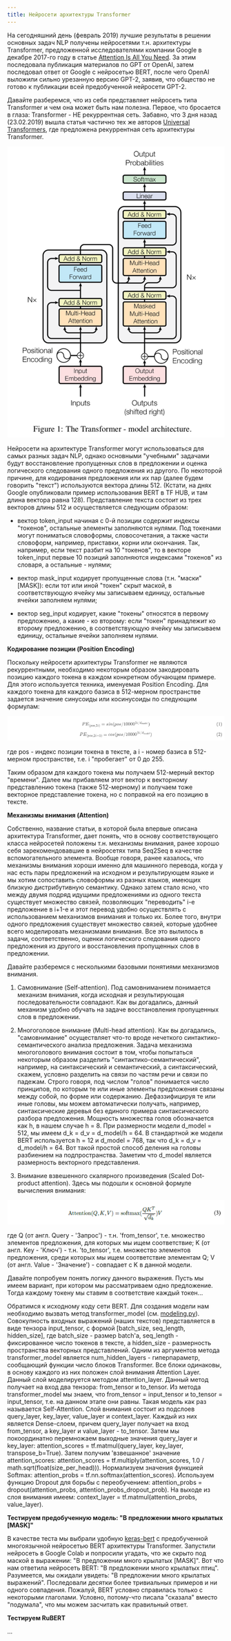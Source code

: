 ```yaml
---
title: Нейросети архитектуры Transformer
---
```


На сегодняшний день (февраль 2019) лучшие результаты в решении основных задач NLP получены нейросетями т.н. архитектуры Transformer, предложенной исследователями компании Google в декабре 2017-го году в статье [Attention Is All You Need](https://arxiv.org/pdf/1706.03762.pdf). За этим последовала публикация материалов по GPT от OpenAI, затем последовал ответ от Google с нейросетью BERT, после чего OpenAI выложили сильно урезанную версию GPT-2, заявив, что общество не готово к публикации всей предобученной нейросети GPT-2.

Давайте разберемся, что из себя представляет нейросеть типа Transformer и чем она может быть нам полезна.
Первое, что бросается в глаза: Transformer - НЕ рекуррентная сеть. Забавно, что 3 дня назад (23.02.2019) вышла статья частично тех же авторов [Universal Transformers](https://arxiv.org/pdf/1807.03819.pdf), где предложена рекуррентная сеть архитектуры Transformer.

![Архитектура Transformer](/img/Transformer.png)

Нейросети на архитектуре Transformer могут использоваться для самых разных задач NLP, однако основными "учебными" задачами будут восстановление пропущенных слов в предложении и оценка логического следования одного предложения из другого. По некоторой причине, для кодирования предложения или их пар (далее будем говорить "текст") используются вектора длины 512. (Кстати, на днях Google опубликовали пример использования BERT в TF HUB, и там длина вектора равна 128). Представление текста состоит из трех векторов длины 512 и осуществляется следующим образом: 

 - вектор token_input начиная с 0-й позиции содержит индексы "токенов", остальные элементы заполняются нулями. Под токенами могут пониматься словоформы, словосочетания, а также части словоформ, например, приставки, корни или окончания. Так, например, если текст разбит на 10 "токенов", то в векторе token_input первые 10 позиций заполняются индексами "токенов" из словаря, а остальные - нулями;

 - вектор mask_input кодирует пропущенные слова (т.н. "маски" [MASK]): если тот или иной "токен" скрыт маской, в соответствующую ячейку мы записываем единицу, остальные ячейки заполняем нулями;
 
 - вектор seg_input кодирует, какие "токены" относятся в первому предложению, а какие - ко второму: если "токен" принадлежит ко второму предложению, в соответствующую ячейку мы записываем единицу, остальные ячейки заполняем нулями.

**Кодирование позиции (Position Encoding)**

Поскольку нейросети архитектуры Transformer не являются рекуррентными, необходимо некоторым образом закодировать позицию каждого токена в каждом конкретном обучающем примере. Для этого используется техника, именуемая Position Encoding. Для каждого токена для каждого базиса в 512-мерном пространстве задается значение синусоиды или косинусоиды по следующим формулам:

![Position Encoding](/img/PositionEncoding2.png)

где pos - индекс позиции токена в тексте, а i - номер базиса в 512-мерном пространстве, т.е. i "пробегает" от 0 до 255.

Таким образом для каждого токена мы получаем 512-мерный вектор "времени". Далее мы прибавляем этот вектор к векторному представлению токена (также 512-мерному) и получаем тоже векторное представление токена, но с поправкой на его позицию в тексте.

**Механизмы внимания (Attention)**

Собственно, название статьи, в которой была впервые описана архитектура Transformer, дает понять, что в основу соответствующего класса нейросетей положены т.н. механизмы внимания, ранее хорошо себя зарекомендовавшие в нейросетях типа Seq2Seq в качестве вспомогательного элемента. Вообще говоря, ранее казалось, что механизмы внимания хороши именно для машинного перевода, когда у нас есть пары предложений на исходном и результирующем языке и мы хотим сопоставить словоформы из разных языков, имеющих близкую дистрибутивную семантику. Однако затем стало ясно, что между двумя подряд идущими предложениями из одного текста существует множество связей, позволяющих "переводить" i-е предложение в i+1-е и этот перевод удобно осуществлять с использованием механизмов внимания и только их. Более того, внутри одного предложения существует множество связей, которые удобнее всего моделировать механизмами внимания. Все это вылилось в задачи, соответственно, оценки логического следования одного предложения из другого и восстановления пропущенных слов в предложении.

Давайте разберемся с несколькими базовыми понятиями механизмов внимания.

1. Самовнимание (Self-attention). Под самовниманием понимается механизм внимания, когда исходная и результирующая последовательности совпадают. Как вы догадались, данный механизм удобно обучать на задаче восстановления пропущенных слов в предложении. 

2. Многоголовое внимание (Multi-head attention). Как вы догадались, "самовнимание" осуществляет что-то вроде нечеткого синтактико-семантического анализа предложения. Задача механизма многоголового внимания состоит в том, чтобы попытаться некоторым образом разделить "синтактико-семантический", например, на синтаксический и семантический, а синтаксический, скажем, условно разделить на связи по частям речи и связи по падежам. Строго говоря, под числом "голов" понимается число принципов, по которым те или иные элементы предложения связаны между собой, по форме или содержанию. Дефаззифицируя те или иные головы, мы можем автоматически получать, например, синтаксические деревья без единого примера синтаксического разбора предложения. Мощность множества голов обозначается как h, в нашем случае h = 8. При размерности модели d_model = 512, мы имеем d_k = d_v = d_model/h = 64. В стандартной же модели BERT используется h = 12 и d_model = 768, так что d_k = d_v = d_model/h = 64. Вот такой простой способ деления на головы разбиением на подпространства. Заметим что d_model является размерность векторного представления.

3. Внимание взвешенного скалярного произведения (Scaled Dot-product attention). Здесь мы подошли к основной формуле вычисления внимания:

![Attention Equation](/img/AttentionEquation.png)

где Q (от англ. Query - 'Запрос') - т.н. 'from_tensor', т.е. множество элементов предложения, для которых мы ищем соответствие; K (от англ. Key - 'Ключ') - т.н. 'to_tensor', т.е. множество элементов предложения, среди которых мы ищем соответствие элементам Q; V (от англ. Value - 'Значение') - совпадает с K в данной модели.

Давайте попробуем понять логику данного выражения. Пусть мы имеем вариант, при котором мы рассматриваем одно предложение. Тогда каждому токену мы ставим в соответствие каждый токен...

Обратимся к исходному коду сети BERT. Для создания модели нам необходимо вызвать метод transformer_model (см. [modeling.py](https://github.com/google-research/bert/blob/bee6030e31e42a9394ac567da170a89a98d2062f/modeling.py)). Совокупность входных выражений (наших текстов) представляется в виде тензора input_tensor, с формой [batch_size, seq_length, hidden_size], где batch_size - размер batch'а, seq_length - фиксированное число токенов в тексте, а hidden_size - размерность пространства векторных представлений. Одним из аргументов метода transformer_model является num_hidden_layers - гиперпараметр, сообщающий функции число блоков Transformer. Все блоки одинаковы, в основу каждого из них положен слой внимания Attention Layer. Данный слой моделируется методом attention_layer. Данный метод получает на вход два тензора: from_tensor и to_tensor. Из метода transformer_model мы знаем, что from_tensor = input_tensor и to_tensor = input_tensor, т.е. на данном этапе они равны. Такая модель как раз называется Self-Attention. Слой внимания состоит из подслоев query_layer, key_layer, value_layer и context_layer. Каждый из них является Dense-слоем, причем query_layer получает на вход from_tensor, а key_layer и value_layer - to_tensor. Затем мы покоординатно перемножаем выходные значения query_layer и key_layer: attention_scores = tf.matmul(query_layer, key_layer, transpose_b=True). Затем получим 'взвешанное' значение attention_scores: attention_scores = tf.multiply(attention_scores, 1.0 / math.sqrt(float(size_per_head))). Нормализуем значения функцией Softmax: attention_probs = tf.nn.softmax(attention_scores). Используем функцию Dropout для борьбы с переобучением: attention_probs = dropout(attention_probs, attention_probs_dropout_prob). На выходе из слоя внимания имеем: context_layer = tf.matmul(attention_probs, value_layer).

**Тестируем предобученную модель: "В предложении много крылатых [MASK]"**

В качестве теста мы выбрали удобную [keras-bert](https://github.com/CyberZHG/keras-bert) с предобученной многоязычной нейросетью BERT архитектуры Transformer. Запустили нейросеть в Google Colab и попросили угадать, что же скрыто под маской в выражении: "В предложении много крылатых [MASK]". Вот что нам ответила нейросеть BERT: "В предложении много крылатых птиц". Разумеется, мы ожидали увидеть: "В предложении много крылатых выражений". Последовали десятки более тривиальных примеров и ни одного совпадения. Пожалуй, BERT условно справилась только с некоторыми глаголами. Условно, потому-что писала "сказала" вместо "подумала", что мы можем засчитать как правильный ответ.

**Тестируем RuBERT**

...
